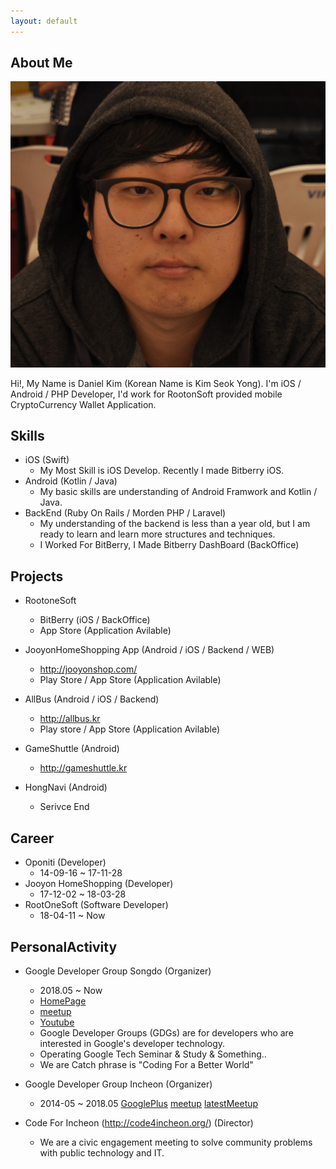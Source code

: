 ```yaml
---
layout: default
---
```


## About Me

<img class="profile-picture" src="me.jpg">

Hi!, My Name is Daniel Kim (Korean Name is Kim Seok Yong).
I'm iOS / Android / PHP Developer, I'd work for RootonSoft provided mobile CryptoCurrency Wallet Application.

## Skills
- iOS (Swift)
  - My Most Skill is iOS Develop. Recently I made Bitberry iOS. 
- Android (Kotlin / Java)
  - My basic skills are understanding of Android Framwork and Kotlin / Java.
- BackEnd (Ruby On Rails / Morden PHP / Laravel)
  - My understanding of the backend is less than a year old, but I am ready to learn and learn more structures and techniques.
  - I Worked For BitBerry, I Made Bitberry DashBoard (BackOffice)



## Projects

- RootoneSoft 
   - BitBerry (iOS / BackOffice)
   - App Store (Application Avilable)

- JooyonHomeShopping App (Android / iOS / Backend / WEB)
   - http://jooyonshop.com/
   - Play Store / App Store (Application Avilable)

- AllBus (Android / iOS / Backend)
   - http://allbus.kr
   - Play store / App Store (Application Avilable)

- GameShuttle (Android)
   - http://gameshuttle.kr

- HongNavi (Android)
   - Serivce End


## Career
- Oponiti (Developer)
   - 14-09-16 ~ 17-11-28
- Jooyon HomeShopping (Developer)
   - 17-12-02 ~ 18-03-28
- RootOneSoft (Software Developer)
   - 18-04-11 ~ Now

## PersonalActivity
- Google Developer Group Songdo (Organizer)
   - 2018.05 ~ Now
    - [HomePage](http://gdgincheon.com)
    - [meetup](https://www.meetup.com/GDG-Songdo/)
    - [Youtube](https://www.youtube.com/channel/UCYNzyPU29X3TiBMK9ZW8TWA)
   - Google Developer Groups (GDGs) are for developers who are interested in Google's developer technology.
   - Operating Google Tech Seminar & Study & Something..
   - We are Catch phrase is "Coding For a Better World"
- Google Developer Group Incheon (Organizer) 
   - 2014-05 ~ 2018.05
[GooglePlus](https://plus.google.com/communities/104783014618153871181)
[meetup](https://www.meetup.com/GDG-Incheon/)
[latestMeetup](https://sites.google.com/view/io-extended-incheon-17)

- Code For Incheon (http://code4incheon.org/) (Director)
   - We are a civic engagement meeting to solve community problems with public technology and IT.